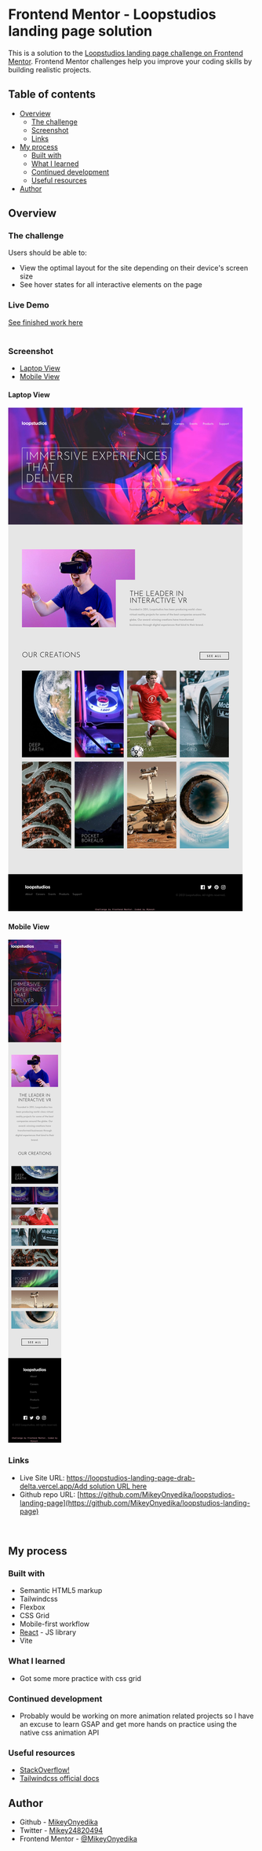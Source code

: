 # Frontend Mentor - Loopstudios landing page solution

This is a solution to the [Loopstudios landing page challenge on Frontend Mentor](https://www.frontendmentor.io/challenges/loopstudios-landing-page-N88J5Onjw). Frontend Mentor challenges help you improve your coding skills by building realistic projects. 

## Table of contents

- [Overview](#overview)
  - [The challenge](#the-challenge)
  - [Screenshot](#screenshot)
  - [Links](#links)
- [My process](#my-process)
  - [Built with](#built-with)
  - [What I learned](#what-i-learned)
  - [Continued development](#continued-development)
  - [Useful resources](#useful-resources)
- [Author](#author)



## Overview

### The challenge

Users should be able to:

- View the optimal layout for the site depending on their device's screen size
- See hover states for all interactive elements on the page


### Live Demo
[See finished work here](https://loopstudios-landing-page-drab-delta.vercel.app/)
<br></br>

### Screenshot
  - [Laptop View](#laptop-view)
  - [Mobile View](#mobile-view)


####  Laptop View
![Laptop View](./src/assets/final/laptop.png)

####  Mobile View
![Mobile View](./src/assets/final/mobile.png)

### Links
- Live Site URL: [https://loopstudios-landing-page-drab-delta.vercel.app/Add solution URL here](https://loopstudios-landing-page-drab-delta.vercel.app/)
- Github repo URL: [https://github.com/MikeyOnyedika/loopstudios-landing-page](https://github.com/MikeyOnyedika/loopstudios-landing-page)

<br/>

## My process

### Built with

- Semantic HTML5 markup
- Tailwindcss
- Flexbox
- CSS Grid
- Mobile-first workflow
- [React](https://reactjs.org/) - JS library
- Vite

### What I learned
- Got some more practice with css grid

### Continued development
- Probably would be working on more animation related projects so I have an excuse to learn GSAP and get more hands on practice using the native css animation API

### Useful resources
- [StackOverflow!](https://stackoverflow.com)
- [Tailwindcss official docs](https://tailwindcss.com)

## Author
- Github - [MikeyOnyedika](https://github.com/MikeyOnyedika)
- Twitter  - [Mikey24820494](https://www.twitter.com/Mikey24820494)
- Frontend Mentor - [@MikeyOnyedika](https://www.frontendmentor.io/profile/MikeyOnyedika)
